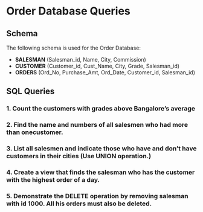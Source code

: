 # Order Database Queries

## Schema
The following schema is used for the Order Database:

- **SALESMAN** (Salesman_id, Name, City, Commission)
- **CUSTOMER** (Customer_id, Cust_Name, City, Grade, Salesman_id)
- **ORDERS** (Ord_No, Purchase_Amt, Ord_Date, Customer_id, Salesman_id)

## SQL Queries

### 1. Count the customers with grades above Bangalore’s average
 
### 2. Find the name and numbers of all salesmen who had more than onecustomer. 

### 3. List all salesmen and indicate those who have and don’t have customers in their cities (Use UNION operation.) 

### 4. Create a view that finds the salesman who has the customer with the highest order of a day. 

### 5. Demonstrate the DELETE operation by removing salesman with id 1000. All his orders must also be deleted.